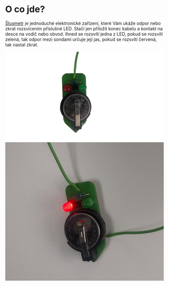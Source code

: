 # O co jde?

[Šlusmetr](https://www.zirafoviny.cz/modules/lexikon/entry.php?entryID=227) je jednoduché elektronické zařízení, které Vám ukáže odpor nebo zkrat rozsvícením příslušné LED.
Stačí jen přiložit konec kabelu a kontakt na desce na vodič nebo obvod. Ihned se rozsvítí jedna z LED, pokud se rozsvítí zelená, tak odpor mezi sondami určuje její jas, pokud se rozsvítí červená, tak nastal zkrat.

![Šlusmetr titulek](assets/title1.png)
![Šlusmetr titulek](assets/title2.jpg)